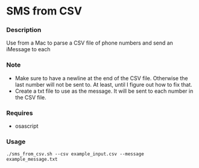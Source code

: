 # SMS from CSV

### Description
Use from a Mac to parse a CSV file of phone numbers and send an iMessage to each

### Note
* Make sure to have a newline at the end of the CSV file. Otherwise the last number will not be sent to. At least, until I figure out how to fix that.
* Create a txt file to use as the message. It will be sent to each number in the CSV file.

### Requires
* osascript

### Usage
```
./sms_from_csv.sh --csv example_input.csv --message example_message.txt
```
